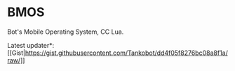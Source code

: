 # BMOS
Bot's Mobile Operating System, CC Lua. 

Latest updater\*: [[Gist|https://gist.githubusercontent.com/Tankobot/dd4f05f8276bc08a8f1a/raw/]]
